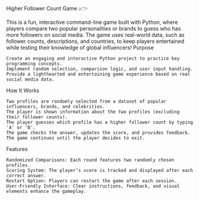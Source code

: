 Higher Follower Count Game 📈✨

This is a fun, interactive command-line game built with Python, where players compare two popular personalities or brands to guess who has more followers on social media. The game uses real-world data, such as follower counts, descriptions, and countries, to keep players entertained while testing their knowledge of global influencers!
Purpose

    Create an engaging and interactive Python project to practice key programming concepts.
    Implement random selection, comparison logic, and user input handling.
    Provide a lighthearted and entertaining game experience based on real social media data.

How It Works

    Two profiles are randomly selected from a dataset of popular influencers, brands, and celebrities.
    The player is shown information about the two profiles (excluding their follower counts).
    The player guesses which profile has a higher follower count by typing 'A' or 'B'.
    The game checks the answer, updates the score, and provides feedback.
    The game continues until the player decides to exit.

Features

    Randomized Comparisons: Each round features two randomly chosen profiles.
    Scoring System: The player’s score is tracked and displayed after each correct answer.
    Restart Option: Players can restart the game after each session.
    User-Friendly Interface: Clear instructions, feedback, and visual elements enhance the gameplay.

